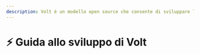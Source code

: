 ```yaml
---
description: Volt è un modello open source che consente di sviluppare la propria piattaforma server Paperweight basata su Plazma.
---
```


# ⚡ Guida allo sviluppo di Volt
